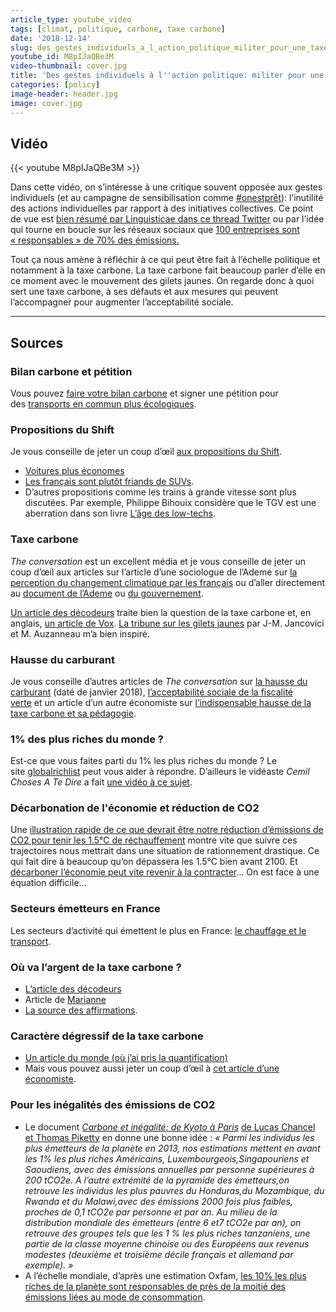 ```yaml
---
article_type: youtube_video
tags: [climat, politique, carbone, taxe carbone]
date: '2018-12-14'
slug: des_gestes_individuels_a_l_action_politique_militer_pour_une_taxe_carbone
youtube_id: M8pIJaQBe3M
video-thumbnail: cover.jpg
title: 'Des gestes individuels à l''action politique: militer pour une taxe carbone ?'
categories: [policy]
image-header: header.jpg
image: cover.jpg
---
```


## Vidéo

{{< youtube M8pIJaQBe3M >}}

Dans cette vidéo, on s’intéresse à une critique souvent opposée aux
gestes individuels (et au campagne de sensibilisation comme
[#onestprêt](https://onestpret.fr/)): l’inutilité des actions
individuelles par rapport à des initiatives collectives. Ce point de vue
est [bien résumé par Linguisticae dans ce thread
Twitter](https://twitter.com/Linguisticae/status/1059625459405803520) ou
par l’idée qui tourne en boucle sur les réseaux sociaux que [100
entreprises sont « responsables » de 70% des
émissions.](https://www.sciencesetavenir.fr/nature-environnement/100-entreprises-responsables-de-plus-de-70-des-emissions-mondiales-de-carbone_114773)

Tout ça nous amène à réfléchir à ce qui peut être fait à l’échelle
politique et notamment à la taxe carbone. La taxe carbone fait beaucoup
parler d’elle en ce moment avec le mouvement des gilets jaunes. On
regarde donc à quoi sert une taxe carbone, à ses défauts et aux mesures
qui peuvent l’accompagner pour augmenter l’acceptabilité sociale.


<hr>

## Sources

### Bilan carbone et pétition

Vous pouvez [faire votre bilan carbone](http://bit.ly/2EpwEHY) et signer une pétition pour des [transports en commun plus écologiques](http://bit.ly/2RNFtOQ).

### Propositions du Shift

Je vous conseille de jeter un coup d’œil [aux propositions du Shift](http://decarbonizeurope.org/). 
- [Voitures plus économes](https://www.lemonde.fr/idees/article/2018/12/03/gilets-jaunes-une-partie-de-la-solution-serait-de-fabriquer-des-voitures-consommant-3-litres-aux-100_5391871_3232.html)
- [Les français sont plutôt friands de SUVs](https://news.autojournal.fr/news/1513425/SUV-march%C3%A9-voitures-neuves-%C3%A9conomie-tendance).
- D’autres propositions comme les trains à grande vitesse sont plus discutées. Par exemple, Philippe Bihouix considère que le TGV est une aberration dans son livre [L’âge des low-techs](https://msgddcc.files.wordpress.com/2015/01/fl_lage-des-low-tech_claire-piotrowski.pdf).

### Taxe carbone

_The conversation_ est un excellent média et je vous conseille de jeter un coup d’œil aux articles sur l’article d’une sociologue de l’Ademe sur [la perception du changement climatique par les français](https://theconversation.com/amp/linaction-en-matiere-climatique-nouvelle-cause-de-mal-etre-individuel-et-de-defiance-sociale-101534?__twitter_impression=true) ou d’aller directement au [document de l’Ademe](https://www.ademe.fr/sites/default/files/assets/documents/representations-sociale-effet-serre-2017-rapport.pdf) ou [du gouvernement](https://www.ecologique-solidaire.gouv.fr/sites/default/files/Th%C3%A9ma%20-%20Modes%20de%20vie%20et%20pratiques%20environnementales%20des%20Fran%C3%A7ais.pdf).

[Un article des décodeurs](https://www.lemonde.fr/les-decodeurs/article/2018/12/07/comprendre-la-taxe-carbone-en-huit-questions_5394292_4355770.html) traite bien la question de la taxe carbone et, en anglais, [un article de Vox](https://www.vox.com/platform/amp/energy-and-environment/2018/7/20/17584376/carbon-tax-congress-republicans-cost-economy). [La tribune sur les gilets jaunes](https://usbeketrica.com/article/la-transition-vite?fbclid=IwAR1fNIh98UErw188w7lC9LCJRf3HFeoHRAeeHXLc8Z4Mn5kUnBW7B0N4_0g) par J-M. Jancovici et M. Auzanneau m’a bien inspiré.

### Hausse du carburant

Je vous conseille d’autres articles de _The conversation_ sur [la hausse du carburant](https://theconversation.com/hausse-de-la-taxe-carbone-quels-impacts-sur-le-porte-monnaie-89634) (daté de janvier 2018), [l’acceptabilité sociale de la fiscalité verte](https://theconversation.com/fiscalite-verte-et-acceptabilite-sociale-pourquoi-ca-coince-108185?utm_term=Autofeed&utm_medium=Social&utm_source=Twitter#Echobox=1544081549) et un article d’un autre économiste sur [l’indispensable hausse de la taxe carbone et sa pédagogie](https://blogs.alternatives-economiques.fr/vidalenc/2018/11/28/l-indispensable-hausse-de-la-taxe-carbone-et-sa-pedagogie-ou-12).

### 1% des plus riches du monde ?

Est-ce que vous faites parti du 1% les plus riches du monde ? Le site [globalrichlist](http://www.globalrichlist.com/) peut vous aider à répondre. D’ailleurs le vidéaste _Cemil Choses A Te Dire_ a fait [une vidéo à ce sujet](https://www.youtube.com/watch?v=AovCJG9dnLs).

### Décarbonation de l'économie et réduction de CO2

Une [illustration rapide de ce que devrait être notre réduction d’émissions de CO2 pour tenir les 1.5°C de réchauffement](https://twitter.com/rahmstorf/status/1070717050430070787) montre vite que suivre ces trajectoires nous mettrait dans une situation de rationnement drastique. Ce qui fait dire à beaucoup qu’on dépassera les 1.5°C bien avant 2100. Et [décarboner l’économie peut vite revenir à la contracter](https://jancovici.com/publications-et-co/articles-de-presse/churchill-ou-chamberlain/)… On est face à une équation difficile…

### Secteurs émetteurs en France

Les secteurs d’activité qui émettent le plus en France: [le chauffage et le transport](https://www.insee.fr/fr/statistiques/2015759).

### Où va l’argent de la taxe carbone ?

- [L’article des décodeurs](https://www.lemonde.fr/les-decodeurs/article/2018/12/07/comprendre-la-taxe-carbone-en-huit-questions_5394292_4355770.html)
- Article de [Marianne](https://www.marianne.net/economie/la-hausse-des-taxes-sur-les-carburants-rapporte-beaucoup-mais-peu-la-transition-ecologique)
- [La source des affirmations](https://www.performance-publique.budget.gouv.fr/sites/performance_publique/files/farandole/ressources/2019/pap/pdf/VMT1-2019.pdf).

### Caractère dégressif de la taxe carbone

- [Un article du monde (où j’ai pris la quantification)](https://www.lemonde.fr/idees/article/2018/11/09/la-taxe-environnementale-est-devenue-la-taxe-antisociale-par-nature_5380948_3232.html)
- Mais vous pouvez aussi jeter un coup d’œil à [cet article d’une économiste](https://hal.archives-ouvertes.fr/hal-01691088/document).

### Pour les inégalités des émissions de CO2

- Le document _[Carbone et inégalité: de Kyoto à Paris](http://piketty.pse.ens.fr/files/ChancelPiketty2015.pdf)_ [de Lucas Chancel et Thomas Piketty](http://piketty.pse.ens.fr/files/ChancelPiketty2015.pdf) en donne une bonne idée :
_« Parmi les individus les plus émetteurs de la planète en 2013, nos estimations mettent en avant les 1% les plus riches Américains, Luxembourgeois,Singapouriens et Saoudiens, avec des émissions annuelles par personne supérieures à 200 tCO2e. A l’autre extrémité de la pyramide des émetteurs,on retrouve les individus les plus pauvres du Honduras,du Mozambique, du Rwanda et du Malawi,avec des émissions 2000 fois plus faibles, proches de 0,1 tCO2e par personne et par an. Au milieu de la distribution mondiale des émetteurs (entre 6 et7 tCO2e par an), on retrouve des groupes tels que les 1 % les plus riches tanzaniens, une partie de la classe moyenne chinoise ou des Européens aux revenus modestes (deuxième et troisième décile français et allemand par exemple). »_  
- A l’échelle mondiale, d’après une estimation Oxfam, [les 10% les plus riches de la planète sont responsables de près de la moitié des émissions liées au mode de consommation](https://www.oxfammagasinsdumonde.be/blog/2015/12/02/les-10-les-plus-riches-de-la-planete-generent-50-des-emissions-de-co2-mondiale/#.W_1IjOhKjcs).
